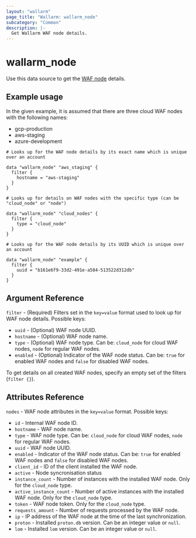 ```yaml
---
layout: "wallarm"
page_title: "Wallarm: wallarm_node"
subcategory: "Common"
description: |-
  Get Wallarm WAF node details.
---
```


# wallarm_node

Use this data source to get the [WAF node][1] details.

## Example usage

In the given example, it is assumed that there are three cloud WAF nodes with the following names:

- gcp-production
- aws-staging
- azure-development

```hcl
# Looks up for the WAF node details by its exact name which is unique over an account

data "wallarm_node" "aws_staging" {
  filter {
    hostname = "aws-staging"
  }
}
```

```hcl
# Looks up for details on WAF nodes with the specific type (can be "cloud_node" or "node")

data "wallarm_node" "cloud_nodes" {
  filter {
    type = "cloud_node"
  }
}
```

```hcl
# Looks up for the WAF node details by its UUID which is unique over an account

data "wallarm_node" "example" {
  filter {
    uuid = "b161e6f9-33d2-491e-a584-513522d312db"
  }
}
```

## Argument Reference

`filter` - (Required) Filters set in the `key=value` format used to look up for WAF node details. Possible keys:

- `uuid` - (Optional) WAF node UUID.
- `hostname` - (Optional) WAF node name.
- `type` - (Optional) WAF node type. Can be: `cloud_node` for cloud WAF nodes, `node` for regular WAF nodes.
- `enabled` - (Optional) Indicator of the WAF node status. Can be: `true` for enabled WAF nodes and `false` for disabled WAF nodes.

To get details on all created WAF nodes, specify an empty set of the filters (`filter {}`).

## Attributes Reference

`nodes` - WAF node attributes in the `key=value` format. Possible keys:

- `id` - Internal WAF node ID.
- `hostname` - WAF node name.
- `type` - WAF node type. Can be: `cloud_node` for cloud WAF nodes, `node` for regular WAF nodes.
- `uuid` - WAF node UUID.
- `enabled` - Indicator of the WAF node status. Can be: `true` for enabled WAF nodes and `false` for disabled WAF nodes.
- `client_id` - ID of the client installed the WAF node.
- `active` - Node syncronisation status
- `instance_count` - Number of instances with the installed WAF node. Only for the `cloud_node` type.
- `active_instance_count` - Number of active instances with the installed WAF node. Only for the `cloud_node` type.
- `token` - WAF node token. Only for the `cloud_node` type.
- `requests_amount` - Number of requests processed by the WAF node.
- `ip` - IP address of the WAF node at the time of the last synchronization.
- `proton` - Installed `proton.db` version. Can be an integer value or `null`.
- `lom` - Installed `lom` version. Can be an integer value or `null`.

[1]: https://docs.wallarm.com/user-guides/nodes/nodes/
